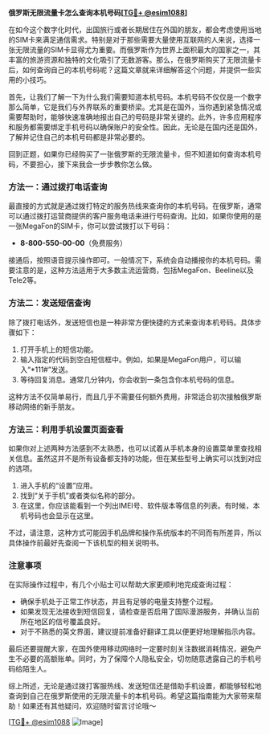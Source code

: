 **俄罗斯无限流量卡怎么查询本机号码[[TG💪+ @esim1088](https://t.me/s/esim1088)]**

在如今这个数字化时代，出国旅行或者长期居住在外国的朋友，都会考虑使用当地的SIM卡来满足通信需求。特别是对于那些需要大量使用互联网的人来说，选择一张无限流量的SIM卡显得尤为重要。而俄罗斯作为世界上面积最大的国家之一，其丰富的旅游资源和独特的文化吸引了无数游客。那么，在俄罗斯购买了无限流量卡后，如何查询自己的本机号码呢？这篇文章就来详细解答这个问题，并提供一些实用的小技巧。

首先，让我们了解一下为什么我们需要知道本机号码。本机号码不仅仅是一个数字那么简单，它是我们与外界联系的重要桥梁。尤其是在国外，当你遇到紧急情况或需要帮助时，能够快速准确地报出自己的号码是非常关键的。此外，许多应用程序和服务都需要绑定手机号码以确保账户的安全性。因此，无论是在国内还是国外，了解并记住自己的本机号码都是非常必要的。

回到正题，如果你已经购买了一张俄罗斯的无限流量卡，但不知道如何查询本机号码，不要担心，接下来我会一步步教你怎么做。

### 方法一：通过拨打电话查询

最直接的方式就是通过拨打特定的服务热线来查询你的本机号码。在俄罗斯，通常可以通过拨打运营商提供的客户服务电话来进行号码查询。比如，如果你使用的是一张MegaFon的SIM卡，你可以尝试拨打以下号码：

- **8-800-550-00-00**（免费服务）

接通后，按照语音提示操作即可。一般情况下，系统会自动播报你的本机号码。需要注意的是，这种方法适用于大多数主流运营商，包括MegaFon、Beeline以及Tele2等。

### 方法二：发送短信查询

除了拨打电话外，发送短信也是一种非常方便快捷的方式来查询本机号码。具体步骤如下：

1. 打开手机上的短信功能。
2. 输入指定的代码到空白短信框中。例如，如果是MegaFon用户，可以输入“*111#”发送。
3. 等待回复消息。通常几分钟内，你会收到一条包含你本机号码的信息。

这种方法不仅简单易行，而且几乎不需要任何额外费用，非常适合初次接触俄罗斯移动网络的新手朋友。

### 方法三：利用手机设置页面查看

如果你对上述两种方法感到不太熟悉，也可以试着从手机本身的设置菜单里查找相关信息。虽然这并不是所有设备都支持的功能，但在某些型号上确实可以找到对应的选项。

1. 进入手机的“设置”应用。
2. 找到“关于手机”或者类似名称的部分。
3. 在这里，你应该能看到一个列出IMEI号、软件版本等信息的列表。有时候，本机号码也会显示在这里。

不过，请注意，这种方式可能因手机品牌和操作系统版本的不同而有所差异，所以具体操作前最好先查阅一下该机型的相关说明书。

### 注意事项

在实际操作过程中，有几个小贴士可以帮助大家更顺利地完成查询过程：

- 确保手机处于正常工作状态，并且有足够的电量支持整个过程。
- 如果发现无法接收到短信回复，请检查是否启用了国际漫游服务，并确认当前所在地区的信号覆盖良好。
- 对于不熟悉的英文界面，建议提前准备好翻译工具以便更好地理解指示内容。

最后还要提醒大家，在国外使用移动网络时一定要时刻关注数据消耗情况，避免产生不必要的高额账单。同时，为了保障个人隐私安全，切勿随意透露自己的手机号码给陌生人。

综上所述，无论是通过拨打客服热线、发送短信还是借助手机设置，都能够轻松地查询到自己在俄罗斯使用的无限流量卡的本机号码。希望这篇指南能为大家带来帮助！如果还有其他疑问，欢迎随时留言讨论哦～

[[TG💪+ @esim1088](https://t.me/s/esim1088) ![Image](https://i.postimg.cc/4NQfJmqS/Snipaste-2025-05-13-00-14-12.png)]